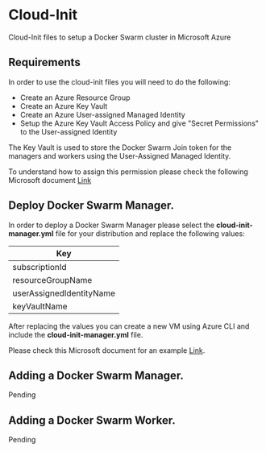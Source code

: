 # Cloud-Init
Cloud-Init files to setup a Docker Swarm cluster in Microsoft Azure

## Requirements 
In order to use the cloud-init files you will need to do the following:

* Create an Azure Resource Group
* Create an Azure Key Vault
* Create an Azure User-assigned Managed Identity
* Setup the Azure Key Vault Access Policy and give "Secret Permissions" to the User-assigned Identity

The Key Vault is used to store the Docker Swarm Join token for the managers and workers using the User-Assigned Managed Identity. 

To understand how to assign this permission please check the following Microsoft document [Link](https://docs.microsoft.com/en-us/azure/key-vault/general/assign-access-policy-portal)

## Deploy Docker Swarm Manager.

In order to deploy a Docker Swarm Manager please select the **cloud-init-manager.yml** file for your distribution and replace the following values:

| Key                       |  
|---------------------------|
| subscriptionId            |   
| resourceGroupName         |   
| userAssignedIdentityName  |   
| keyVaultName              | 

After replacing the values you can create a new VM using Azure CLI and include the **cloud-init-manager.yml** file. 

Please check this Microsoft document for an example [Link](https://docs.microsoft.com/en-us/azure/virtual-machines/linux/using-cloud-init#deploying-a-cloud-init-enabled-virtual-machine).

## Adding a Docker Swarm Manager.

Pending

## Adding a Docker Swarm Worker.

Pending


